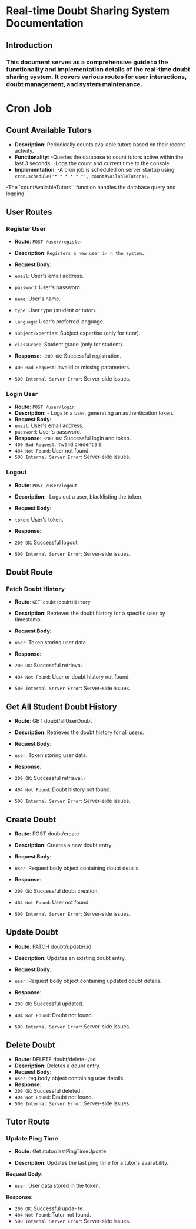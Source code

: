 # Real-time Doubt Sharing System Documentation

## Introduction

### This document serves as a comprehensive guide to the functionality and implementation details of the real-time doubt sharing system. It covers various routes for user interactions, doubt management, and system maintenance.

# Cron Job

## Count Available Tutors

- **Description**: Periodically counts available tutors based on their recent activity.
- **Functionality**:
-Queries the database to count tutors active within the last 3 seconds.
-Logs the count and current time to the console.
- **Implementation**:
-A cron job is scheduled on server startup using `cron.schedule('* * * * * *', countAvailableTutors)`.

-The `countAvailableTutors`` function handles the database query and logging.


## User Routes

### Register User

- **Route**: `POST /user/register`

- **Description**: `Registers a new user i- n the system.`

- ****Request Body****:
- `email`: User's email address.
- `password`: User's password.
- `name`: User's name.
- `type`: User type (student or tutor).
- `language`: User's preferred language.
- `subjectExpertise`: Subject expertise (only for tutor).
- `classGrade`: Student grade (only for student).

- **Response**:
-`200 OK`: Successful registration.
- `400 Bad Request`: Invalid or missing parameters.
- `500 Internal Server Error`: Server-side issues.

### Login User
- **Route**: `POST /user/login`
- **Description**: - Logs in a user, generating an authentication token.
- **Request Body**:
- `email`: User's email address.
- `password`: User's password.
- **Response**:
-`200 OK`: Successful login and token.
- `400 Bad Request`: Invalid credentials.
- `404 Not Found`: User not found.
- `500 Internal Server Error`: Server-side issues.

### Logout
- **Route**: `POST /user/logout`
- **Description**:-  Logs out a user, blacklisting the token.
- **Request Body**:
- `token`: User's token.

- **Response**:
- `200 OK`: Successful logout.
- `500 Internal Server Error`: Server-side issues.

## Doubt Route
### Fetch Doubt History
- **Route**: `GET doubt/doubtHistory`

- **Description**: Retrieves the doubt history for a specific user by timestamp.

- **Request Body**:
- `user`: Token storing user data.

- **Response**:
- `200 OK`: Successful retrieval.
- `404 Not Found`: User or doubt history not found.
- `500 Internal Server Error`: Server-side issues.

## Get All Student Doubt History

- **Route**: GET doubt/allUserDoubt

- **Description**: Retrieves the doubt history for all users.

- **Request Body**:
- `user`: Token storing user data.

- **Response**:
- `200 OK`: Successful retrieval.- 
- `404 Not Found`: Doubt history not found.
- `500 Internal Server Error`: Server-side issues.

## Create Doubt
- **Route**: POST doubt/create
- **Description**: Creates a new doubt entry.

- **Request Body**:
- `user`: Request body object containing doubt details.

- **Response**:
- `200 OK`: Successful doubt creation.
- `404 Not Found`: User not found.
- `500 Internal Server Error`: Server-side issues.
## Update Doubt
- **Route**: PATCH doubt/update/:id
* **Description**: Updates an existing doubt entry.
- **Request Body**:
- `user`: Request body object containing updated doubt details.

- **Response**:
- `200 OK`: Successful updated.
- `404 Not Found`: Doubt not found.
- `500 Internal Server Error`: Server-side issues.

## Delete Doubt
- **Route**: DELETE doubt/delete- /:id
- **Description**: Deletes a doubt entry.
- **Request Body**:
- `user`: req.body object containing user details.
- **Response**:
- `200 OK`: Successful deleted .
- `404 Not Found`: Doubt not found.
- `500 Internal Server Error`: Server-side issues.
## Tutor Route

### Update Ping Time

- **Route**: Get /tutor/lastPingTimeUpdate

- **Description**: Updates the last ping time for a tutor's availability.

**Request Body**:
- `user`: User data stored in the token.

**Response**:
- `200 OK`: Successful upda- te.
- `404 Not Found`: Tutor not found.
- `500 Internal Server Error`: Server-side issues.